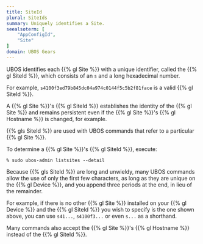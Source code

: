 ```yaml
---
title: SiteId
plural: SiteIds
summary: Uniquely identifies a Site.
seealsoterm: [
    "AppConfigId",
    "Site"
]
domain: UBOS Gears
---
```


UBOS identifies each {{% gl Site %}} with a unique identifier, called the
{{% gl SiteId %}}, which consists of an ``s`` and a long hexadecimal number.

For example, ``s4100f3ed79b845dc04a974c0144f5c5b2f81face`` is a valid
{{% gl SiteId %}}.

A {{% gl Site %}}'s
{{% gl SiteId %}} establishes the identity of the {{% gl Site %}} and remains
persistent even if the {{% gl Site %}}'s {{% gl Hostname %}} is changed, for example.

{{% gls SiteId %}} are used with UBOS commands that refer to a
particular {{% gl Site %}}.

To determine a {{% gl Site %}}'s {{% gl SiteId %}}, execute:

```
% sudo ubos-admin listsites --detail
```

Because {{% gls SiteId %}} are long and unwieldy, many UBOS commands allow
the use of only the first few characters, as long as they are unique on the
{{% gl Device %}}, and you append three periods at the end, in lieu of
the remainder.

For example, if there is no other {{% gl Site %}} installed on your
{{% gl Device %}} and the {{% gl SiteId %}} you wish to specify is the one
shown above, you can use ``s41...``, ``s4100f3...`` or even ``s...`` as
a shorthand.

Many commands also accept the {{% gl Site %}}'s {{% gl Hostname %}}
instead of the {{% gl SiteId %}}.

